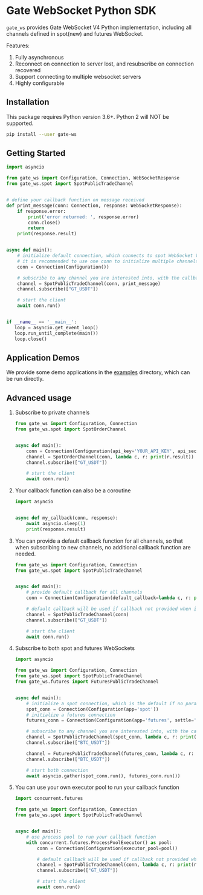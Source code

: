 # Gate WebSocket Python SDK

`gate_ws` provides Gate WebSocket V4 Python implementation, including all channels defined in
spot(new) and futures WebSocket.

Features:

1. Fully asynchronous
2. Reconnect on connection to server lost, and resubscribe on connection recovered
3. Support connecting to multiple websocket servers
4. Highly configurable

## Installation

This package requires Python version 3.6+. Python 2 will NOT be supported.

```sh
pip install --user gate-ws
```

## Getting Started

```python
import asyncio

from gate_ws import Configuration, Connection, WebSocketResponse
from gate_ws.spot import SpotPublicTradeChannel


# define your callback function on message received
def print_message(conn: Connection, response: WebSocketResponse):
    if response.error:
        print('error returned: ', response.error)
        conn.close()
        return
    print(response.result)


async def main():
    # initialize default connection, which connects to spot WebSocket V4
    # it is recommended to use one conn to initialize multiple channels
    conn = Connection(Configuration())

    # subscribe to any channel you are interested into, with the callback function
    channel = SpotPublicTradeChannel(conn, print_message)
    channel.subscribe(["GT_USDT"])

    # start the client
    await conn.run()


if __name__ == '__main__':
   loop = asyncio.get_event_loop()
   loop.run_until_complete(main())
   loop.close()
```

## Application Demos

We provide some demo applications in the [examples](examples) directory, which can be run directly.

## Advanced usage

1. Subscribe to private channels
   ```python
   from gate_ws import Configuration, Connection
   from gate_ws.spot import SpotOrderChannel


   async def main():
       conn = Connection(Configuration(api_key='YOUR_API_KEY', api_secret='YOUR_API_SECRET'))
       channel = SpotOrderChannel(conn, lambda c, r: print(r.result))
       channel.subscribe(["GT_USDT"])

       # start the client
       await conn.run()
   ```
2. Your callback function can also be a coroutine
   ```python
   import asyncio


   async def my_callback(conn, response):
       await asyncio.sleep(1)
       print(response.result)
   ```
3. You can provide a default callback function for all channels, so that when subscribing to new
   channels, no additional callback function are needed.
   ```python
   from gate_ws import Configuration, Connection
   from gate_ws.spot import SpotPublicTradeChannel


   async def main():
       # provide default callback for all channels
       conn = Connection(Configuration(default_callback=lambda c, r: print(r.result)))

       # default callback will be used if callback not provided when initializing channels
       channel = SpotPublicTradeChannel(conn)
       channel.subscribe(["GT_USDT"])

       # start the client
       await conn.run()
   ```
4. Subscribe to both spot and futures WebSockets
   ```python
   import asyncio

   from gate_ws import Configuration, Connection
   from gate_ws.spot import SpotPublicTradeChannel
   from gate_ws.futures import FuturesPublicTradeChannel


   async def main():
       # initialize a spot connection, which is the default if no parameters is provided
       spot_conn = Connection(Configuration(app='spot'))
       # initialize a futures connection
       futures_conn = Connection(Configuration(app='futures', settle='usdt', test_net=False))

       # subscribe to any channel you are interested into, with the callback function
       channel = SpotPublicTradeChannel(spot_conn, lambda c, r: print(r.result))
       channel.subscribe(["BTC_USDT"])

       channel = FuturesPublicTradeChannel(futures_conn, lambda c, r: print(r.result))
       channel.subscribe(["BTC_USDT"])

       # start both connection
       await asyncio.gather(spot_conn.run(), futures_conn.run())
   ```
5. You can use your own executor pool to run your callback function
   ```python
   import concurrent.futures

   from gate_ws import Configuration, Connection
   from gate_ws.spot import SpotPublicTradeChannel


   async def main():
       # use process pool to run your callback function
       with concurrent.futures.ProcessPoolExecutor() as pool:
           conn = Connection(Configuration(executor_pool=pool))

           # default callback will be used if callback not provided when subscribing
           channel = SpotPublicTradeChannel(conn, lambda c, r: print(r.result))
           channel.subscribe(["GT_USDT"])

           # start the client
           await conn.run()
   ```
